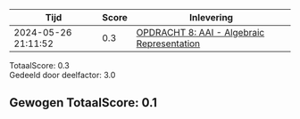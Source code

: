 
|Tijd|Score|Inlevering|
|---|---|---|
|2024-05-26 21:11:52 |0.3|<a href="https://canvas.hu.nl//courses/39753/assignments/284180/submissions/86853">OPDRACHT 8: AAI - Algebraic Representation</a>|

TotaalScore: 0.3   
Gedeeld door deelfactor: 3.0   

## Gewogen TotaalScore: 0.1

